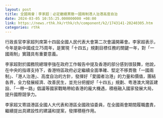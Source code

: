 ```yaml
---
layout: post
title: 全國兩會｜李家超：必定繼續貫徹一國兩制港人治港高度自治
date: 2024-03-05 10:55:25.000000000 +08:00
link: https://news.rthk.hk/rthk/ch/component/k2/1743141-20240305.htm
categories: rthk
---
```


行政長官李家超列席第十四屆全國人民代表大會第二次會議開幕會。李家超表示，今年是新中國成立75周年，是實現「十四五」規劃目標任務的關鍵一年，對「一國兩制」實踐具有重要意義。

李家超對於國務院總理李強在政府工作報告中提及香港的部分感到很鼓舞，他說，在中央的指導支持下，香港特區政府必定繼續全面準確、堅定不移貫徹「一國兩制」、「港人治港」、高度自治的方針，發揮好「愛國者治港」的力量和價值，團結各界，全力發展經濟、改善民生，並充分把握好「十四五」規劃、粤港澳大灣區建設、「一帶一路」倡議等國家戰略帶給香港的龐大機遇，積極融入國家發展大局，提升國際競爭力。

李家超又寄語港區全國人大代表和港區全國政協委員，在全國兩會期間履職盡責，繼續提出具建設性的建議和提案，發揮積極作用。
